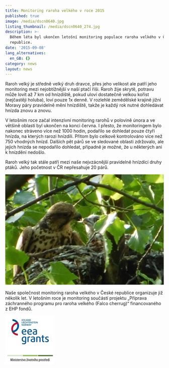 ```yaml
---
title: Monitoring raroha velkého v roce 2015
published: true
image: /media/dscn0640.jpg
listing_thumbnail: /media/dscn0640_274.jpg
description: >-
  Během léta byl ukončen letošní monitoring populace raroha velkého v České
  republice.
date: '2015-09-08'
lang_alternatives:
  en_GB: {}
category: news
layout: news
---
```

Raroh velký je středně velký druh dravce, přes jeho velikost ale patří jeho monitoring mezi nejobtížnější v naší ptačí říši. Raroh žije skrytě, potravu může lovit až 7 km od hnízdiště, pokud uloví dostatečně velkou kořist (nejčastěji holuba), loví pouze 1x denně. V rozlehlé zemědělské krajině jižní Moravy páry pravidelně mění hnízdiště, takže je každý rok nutné dohledávat hnízda znovu a znovu.

V letošním roce začal intenzivní monitoring rarohů v polovině února a ve většině oblastí byl ukončen na konci června. I přesto, že monitoringem bylo nakonec stráveno více než 1000 hodin, podařilo se dohledat pouze čtyři hnízda, na kterých rarozi hnízdili. Přitom bylo celkově kontrolováno více než 750 vhodných hnízd. Dalších pět párů se ve sledované oblasti zdržovalo, ale jejich hnízda se nepodařilo dohledat, případně je možné, že u některých ani k hnízdění nedošlo.

Raroh velký tak stále patří mezi naše nejvzácnější pravidelně hnízdící druhy ptáků. Jeho početnost v ČR nepřesahuje 20 párů. 

![](/media/a_dscn0655.jpg)

 

Naše společnost monitoring raroha velkého v České republice organizuje již několik let. V letošním roce je monitoring součástí projektu „Příprava záchranného programu pro raroha velkého (Falco cherrug)“ financovaného z EHP fondů. 

![](/media/loga_mgs_stojato_mm.jpg)

